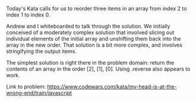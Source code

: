 Today's Kata calls for us to reorder three items in an array from index 2 to index 1 to index 0.

Andrew and I whiteboarded to talk through the solution.  We initially conceived of a moderately complex solution that involved slicing out individual elements of the initial array and unshifting them back into the array in the new order.  That solution is a bit more complex, and involves stringifying the output items.

The simplest solution is right there in the problem domain: return the contents of an array in the order [2], [1], [0].  Using .reverse also appears to work.


Link to problem: https://www.codewars.com/kata/my-head-is-at-the-wrong-end/train/javascript
